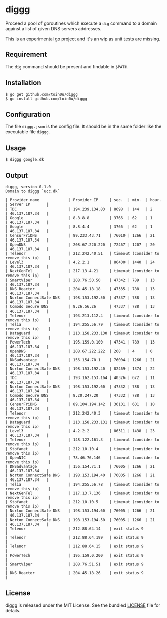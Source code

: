 diggg
=====

Proceed a pool of goroutines which execute a `dig` command to a domain against
a list of given DNS servers addresses.

This is an experimental [go](http://golang.org/doc/install) project and it's an
wip as unit tests are missing.


Requirement
-----------

The `dig` command should be present and findable in `$PATH`.


Installation
------------

    $ go get github.com/toin0u/diggg
    $ go install github.com/toin0u/diggg


Configuration
-------------

The file `diggg.json` is the config file. It should be in the same folder like
the executable file `diggg`.


Usage
-----

    $ diggg google.dk


Output
------

~~~
diggg, version 0.1.0
Domain to diggg `ucc.dk`

| Provider name             | Provider IP     | sec.  | min.  | hour. | Server IP       |
| TDC                       | 194.239.134.83  | 8698  | 144   | 2     | 46.137.187.34   |
| Google                    | 8.8.8.8         | 3766  | 62    | 1     | 46.137.187.34   |
| Google                    | 8.8.4.4         | 3766  | 62    | 1     | 46.137.187.34   |
| CensurFriDNS              | 89.233.43.71    | 76010 | 1266  | 21    | 46.137.187.34   |
| OpenDNS                   | 208.67.220.220  | 72467 | 1207  | 20    | 46.137.187.34   |
| Telenor                   | 212.242.40.51   | timeout (consider to remove this ip)    |
| Level3                    | 4.2.2.1         | 86400 | 1440  | 24    | 46.137.187.34   |
| NextGenTel                | 217.13.4.21     | timeout (consider to remove this ip)    |
| SmartViper                | 208.76.50.50    | 47342 | 789   | 13    | 46.137.187.34   |
| DNS Reactor               | 204.45.18.18    | 47335 | 788   | 13    | 46.137.187.34   |
| Norton ConnectSafe DNS    | 198.153.192.50  | 47337 | 788   | 13    | 46.137.187.34   |
| Comodo Secure DNS         | 8.26.56.26      | 47337 | 788   | 13    | 46.137.187.34   |
| Telenor                   | 193.213.112.4   | timeout (consider to remove this ip)    |
| Telia                     | 194.255.56.79   | timeout (consider to remove this ip)    |
| Dataguard                 | 213.158.233.130 | timeout (consider to remove this ip)    |
| PowerTech                 | 195.159.0.100   | 47341 | 789   | 13    | 46.137.187.34   |
| OpenDNS                   | 208.67.222.222  | 268   | 4     | 0     | 46.137.187.34   |
| DNSadvantage              | 156.154.70.1    | 76004 | 1266  | 21    | 46.137.187.34   |
| Norton ConnectSafe DNS    | 198.153.192.40  | 82469 | 1374  | 22    | 46.137.187.34   |
| TDC                       | 193.162.153.164 | 40326 | 672   | 11    | 46.137.187.34   |
| Norton ConnectSafe DNS    | 198.153.192.60  | 47332 | 788   | 13    | 46.137.187.34   |
| Comodo Secure DNS         | 8.20.247.20     | 47332 | 788   | 13    | 46.137.187.34   |
| CensurFriDNS              | 89.104.194.142  | 36101 | 601   | 10    | 46.137.187.34   |
| Telenor                   | 212.242.40.3    | timeout (consider to remove this ip)    |
| Dataguard                 | 213.158.233.131 | timeout (consider to remove this ip)    |
| Level3                    | 4.2.2.2         | 86311 | 1438  | 23    | 46.137.187.34   |
| Telenor                   | 148.122.161.3   | timeout (consider to remove this ip)    |
| Stofanet                  | 212.10.10.4     | timeout (consider to remove this ip)    |
| OpenNIC                   | 78.46.76.146    | timeout (consider to remove this ip)    |
| DNSadvantage              | 156.154.71.1    | 76005 | 1266  | 21    | 46.137.187.34   |
| Norton ConnectSafe DNS    | 198.153.194.40  | 76005 | 1266  | 21    | 46.137.187.34   |
| Telia                     | 194.255.56.78   | timeout (consider to remove this ip)    |
| NextGenTel                | 217.13.7.136    | timeout (consider to remove this ip)    |
| Stofanet                  | 212.10.10.5     | timeout (consider to remove this ip)    |
| Norton ConnectSafe DNS    | 198.153.194.60  | 76005 | 1266  | 21    | 46.137.187.34   |
| Norton ConnectSafe DNS    | 198.153.194.50  | 76005 | 1266  | 21    | 46.137.187.34   |
| Telenor                   | 212.88.64.14    | exit status 9                           |
| Telenor                   | 212.88.64.199   | exit status 9                           |
| Telenor                   | 212.88.64.15    | exit status 9                           |
| PowerTech                 | 195.159.0.200   | exit status 9                           |
| SmartViper                | 208.76.51.51    | exit status 9                           |
| DNS Reactor               | 204.45.18.26    | exit status 9                           |
~~~


License
-------

diggg is released under the MIT License. See the bundled
[LICENSE](https://github.com/toin0u/diggg/blob/master/LICENSE) file for details.
